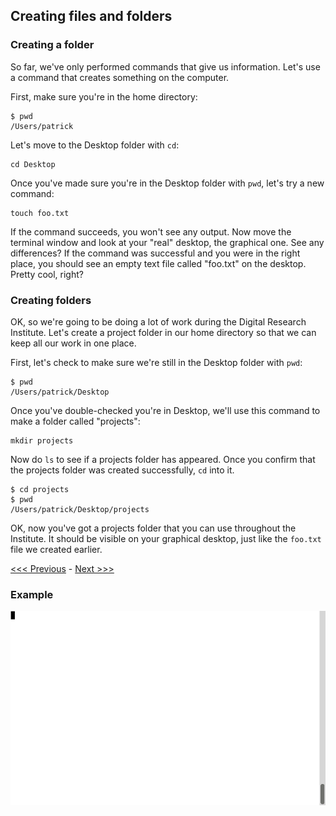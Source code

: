 ## Creating files and folders

### Creating a folder

So far, we've only performed commands that give us information. Let's use a command that creates something on the computer. 

First, make sure you're in the home directory:

```
$ pwd
/Users/patrick
```

Let's move to the Desktop folder with `cd`:

```
cd Desktop
```

Once you've made sure you're in the Desktop folder with `pwd`, let's try a new command:

```
touch foo.txt
```

If the command succeeds, you won't see any output. Now move the terminal window and look at your "real" desktop, the graphical one. See any differences? If the command was successful and you were in the right place, you should see an empty text file called "foo.txt" on the desktop. Pretty cool, right?

### Creating folders

OK, so we're going to be doing a lot of work during the Digital Research Institute. Let's create a project folder in our home directory so that we can keep all our work in one place.

First, let's check to make sure we're still in the Desktop folder with `pwd`:

```
$ pwd
/Users/patrick/Desktop
```

Once you've double-checked you're in Desktop, we'll use this command to make a folder called "projects":

```
mkdir projects
```

Now do `ls` to see if a projects folder has appeared. Once you confirm that the projects folder was created successfully, `cd` into it. 

```
$ cd projects
$ pwd
/Users/patrick/Desktop/projects
```

OK, now you've got a projects folder that you can use throughout the Institute. It should be visible on your graphical desktop, just like the `foo.txt` file we created earlier. 

[<<< Previous](navigation.md) - [Next >>>](creating_a_cheat_sheet.md)

### Example

![Creating files and folders](make-file-folder.gif)

